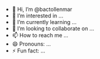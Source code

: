 - 👋 Hi, I’m @bactollenmar
- 👀 I’m interested in ...
- 🌱 I’m currently learning ...
- 💞️ I’m looking to collaborate on ...
- 📫 How to reach me ...
- 😄 Pronouns: ...
- ⚡ Fun fact: ...

<!---
bactollenmar/bactollenmar is a ✨ special ✨ repository because its `README.md` (this file) appears on your GitHub profile.
You can click the Preview link to take a look at your changes.
--->
